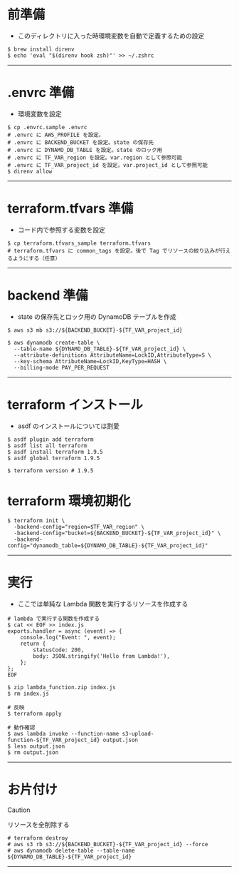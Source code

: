 # 前準備
- このディレクトリに入った時環境変数を自動で定義するための設定
```shell
$ brew install direnv
$ echo 'eval "$(direnv hook zsh)"' >> ~/.zshrc
```
---

# .envrc 準備
- 環境変数を設定
```shell
$ cp .envrc.sample .envrc
# .envrc に AWS_PROFILE を設定。
# .envrc に BACKEND_BUCKET を設定。state の保存先
# .envrc に DYNAMO_DB_TABLE を設定。state のロック用
# .envrc に TF_VAR_region を設定。var.region として参照可能
# .envrc に TF_VAR_project_id を設定。var.project_id として参照可能
$ direnv allow
```
---

# terraform.tfvars 準備
- コード内で参照する変数を設定
```shell
$ cp terraform.tfvars_sample terraform.tfvars
# terraform.tfvars に common_tags を設定。後で Tag でリソースの絞り込みが行えるようにする（任意）
```
---

# backend 準備
- state の保存先とロック用の DynamoDB テーブルを作成
```shell
$ aws s3 mb s3://${BACKEND_BUCKET}-${TF_VAR_project_id} 

$ aws dynamodb create-table \
  --table-name ${DYNAMO_DB_TABLE}-${TF_VAR_project_id} \
  --attribute-definitions AttributeName=LockID,AttributeType=S \
  --key-schema AttributeName=LockID,KeyType=HASH \
  --billing-mode PAY_PER_REQUEST
```
---

# terraform インストール
- asdf のインストールについては割愛
```shell
$ asdf plugin add terraform
$ asdf list all terraform
$ asdf install terraform 1.9.5
$ asdf global terraform 1.9.5

$ terraform version # 1.9.5
```


# terraform 環境初期化
```shell
$ terraform init \
  -backend-config="region=$TF_VAR_region" \
  -backend-config="bucket=${BACKEND_BUCKET}-${TF_VAR_project_id}" \
  -backend-config="dynamodb_table=${DYNAMO_DB_TABLE}-${TF_VAR_project_id}"
```
---

# 実行
- ここでは単純な Lambda 関数を実行するリソースを作成する
```shell
# lambda で実行する関数を作成する
$ cat << EOF >> index.js
exports.handler = async (event) => {
    console.log("Event: ", event);
    return {
        statusCode: 200,
        body: JSON.stringify('Hello from Lambda!'),
    };
};
EOF

$ zip lambda_function.zip index.js
$ rm index.js

# 反映
$ terraform apply

# 動作確認
$ aws lambda invoke --function-name s3-upload-function-${TF_VAR_project_id} output.json
$ less output.json
$ rm output.json
```
---

# お片付け

> [!CAUTION]
> リソースを全削除する

```shell
# terraform destroy
# aws s3 rb s3://${BACKEND_BUCKET}-${TF_VAR_project_id} --force
# aws dynamodb delete-table --table-name ${DYNAMO_DB_TABLE}-${TF_VAR_project_id}
```
---

